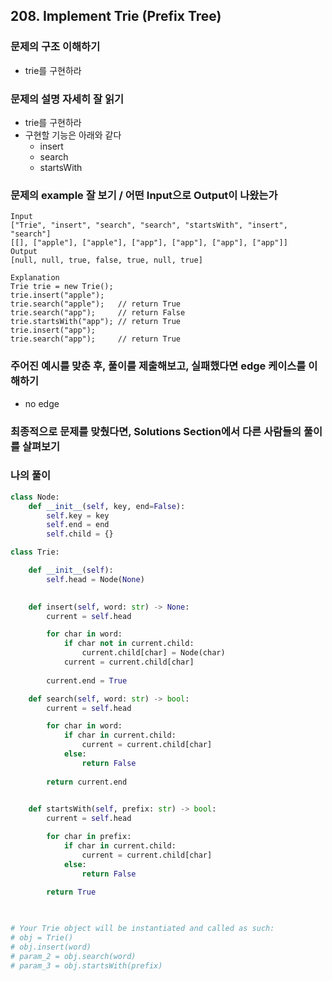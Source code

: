 ## 208. Implement Trie (Prefix Tree)

### 문제의 구조 이해하기

- trie를 구현하라

### 문제의 설명 자세히 잘 읽기

- trie를 구현하라
- 구현할 기능은 아래와 같다
  - insert
  - search
  - startsWith

### 문제의 example 잘 보기 / 어떤 Input으로 Output이 나왔는가

```text
Input
["Trie", "insert", "search", "search", "startsWith", "insert", "search"]
[[], ["apple"], ["apple"], ["app"], ["app"], ["app"], ["app"]]
Output
[null, null, true, false, true, null, true]

Explanation
Trie trie = new Trie();
trie.insert("apple");
trie.search("apple");   // return True
trie.search("app");     // return False
trie.startsWith("app"); // return True
trie.insert("app");
trie.search("app");     // return True
```

### 주어진 예시를 맞춘 후, 풀이를 제출해보고, 실패했다면 edge 케이스를 이해하기

- no edge

### 최종적으로 문제를 맞췄다면, Solutions Section에서 다른 사람들의 풀이를 살펴보기


### 나의 풀이

```python
class Node:
    def __init__(self, key, end=False):
        self.key = key
        self.end = end
        self.child = {}

class Trie:

    def __init__(self):
        self.head = Node(None)
        

    def insert(self, word: str) -> None:
        current = self.head

        for char in word:
            if char not in current.child:
                current.child[char] = Node(char)
            current = current.child[char]
        
        current.end = True

    def search(self, word: str) -> bool:
        current = self.head

        for char in word:
            if char in current.child:
                current = current.child[char]
            else:
                return False
        
        return current.end
        

    def startsWith(self, prefix: str) -> bool:
        current = self.head

        for char in prefix:
            if char in current.child:
                current = current.child[char]
            else:
                return False
        
        return True
        


# Your Trie object will be instantiated and called as such:
# obj = Trie()
# obj.insert(word)
# param_2 = obj.search(word)
# param_3 = obj.startsWith(prefix)
```